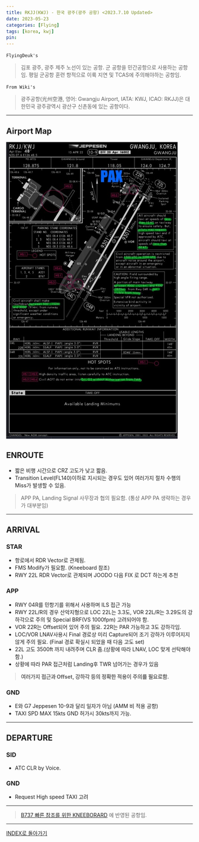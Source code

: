 ```yaml
---
title: RKJJ(KWJ) - 한국 광주(광주 공항) <2023.7.10 Updated>
date: 2023-05-23
categories: [Flying]
tags: [korea, kwj]
pin:
---
```


`FlyingDeuk's`
>김포 광주, 광주 제주 노선이 있는 공항. 군 공항을 민간공항으로 사용하는 공항임. 평일 군공항 훈련 항적으로 이륙 지연 및 TCAS에 주의해야하는 공항임.

`From Wiki's`
>광주공항(光州空港, 영어: Gwangju Airport, IATA: KWJ, ICAO: RKJJ)은 대한민국 광주광역시 광산구 신촌동에 있는 공항이다.

-------

## Airport Map
![kwj](/img/flying/airport/kwj_ap.jpg)


## ENROUTE
- 짧은 비행 시간으로 CRZ 고도가 낮고 짧음.
- Transition Level(FL140)이하로 지시되는 경우도 있어 여러가지 절차 수행의 Miss가 발생할 수 있음.

> APP PA, Landing Signal 사무장과 협의 필요함. (통상 APP PA 생략하는 경우가 대부분임)


--------

## ARRIVAL

### STAR
- 항로에서 RDR Vector로 관제됨. 
- FMS Modify가 필요함. (Kneeboard 참조)
- RWY 22L RDR Vector로 관제되며 JOODO 다음 FIX 로 DCT 하는게 추천



### APP
- RWY 04R를 민항기를 위해서 사용하며 ILS 접근 가능
- RWY 22L/R의 경우 산악지형으로 LOC 22L는 3.3도, VOR 22L/R는 3.29도의 강하각으로 주의 및 Special BRF(VS 1000fpm) 고려되어야 함. 
- VOR 22R는 Offset되어 있어 주의 필요. 22R는 PAR 가능하고 3도 강하각임. 
- LOC/VOR LNAV사용시 Final 경로상 미리 Capture되어 조기 강하가 이루어지지않게 주의 필요. (Final 경로 확실시 되었을 때 다음 고도 set)
- 22L 고도 3500ft 까지 내려주며 CLR 줌.(상황에 따라 LNAV, LOC 맞게 선탁해야함.)
- 상황에 따라 PAR 접근처럼 Landing후 TWR 넘어가는 경우가 있음

> **여러가지 접근과 Offset, 강하각 등의 정확한 적용이 주의를 필요로함.**


### GND
- E와 G7 Jeppesen 10-9과 달리 일자가 아님 (AMM 비 적용 공항)
- TAXI SPD MAX 15kts GND 허가시 30kts까지 가능. 


-------

## DEPARTURE
### SID
- ATC CLR by Voice. 

### GND
- Request High speed TAXI 고려

----

> [B737 빠른 참조를 위한 KNEEBORARD](/posts/B737-kneeboard/) 에 반영된 공항임. 

----


[INDEX로 돌아가기](/posts/KoreaJapanChina/)
